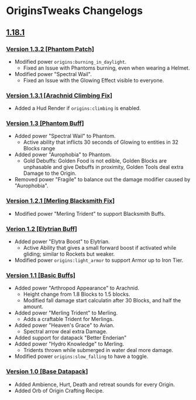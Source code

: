 # OriginsTweaks Changelogs

## [1.18.1](https://modrinth.com/mod/origins/version/1.3.1)

### [Version 1.3.2 [Phantom Patch]](https://github.com/ChromexUnderscore/OriginsTweaks/releases/tag/1.3.2)

+   Modified power ``origins:burning_in_daylight``.
    +   Fixed an Issue with Phantoms burning, even when wearing a Helmet.
+   Modified power "Spectral Wail".
    +   Fixed an Issue with the Glowing Effect visible to everyone.

### [Version 1.3.1 [Arachnid Climbing Fix]](https://github.com/ChromexUnderscore/OriginsTweaks/releases/tag/1.3.1)

+ Added a Hud Render if `origins:climbing` is enabled.

### [Version 1.3 [Phantom Buff]](https://github.com/ChromexUnderscore/OriginsTweaks/releases/tag/1.3)

+ Added power "Spectral Wail" to Phantom.
    + Active ability that inflicts 30 seconds of Glowing to entities in 32 Blocks range
+ Added power "Aurophobia" to Phantom.
    + Gold Debuffs: Golden Food is not edible, Golden Blocks are unphasable and give Debuffs in proximity, Golden Tools deal extra Damage to the Origin.
+ Removed power "Fragile" to balance out the damage modifier caused by "Aurophobia".

### [Version 1.2.1 [Merling Blacksmith Fix]](https://github.com/ChromexUnderscore/OriginsTweaks/releases/tag/1.2.1)

+ Modified power "Merling Trident" to support Blacksmith Buffs.

### [Verion 1.2 [Elytrian Buff]](https://github.com/ChromexUnderscore/OriginsTweaks/releases/tag/1.2)

+  Added power "Elytra Boost" to Elytrian.
    +  Active Ability that gives a small forward boost if activated while gliding; similar to Rockets but weaker.
+  Modified power `origins:light_armor` to support Armor up to Iron Tier.

### [Version 1.1 [Basic Buffs]](https://github.com/ChromexUnderscore/OriginsTweaks/releases/tag/1.1)

+  Added power "Arthropod Appearance" to Arachnid.
    +  Height change from 1.8 Blocks to 1.5 blocks.
    +  Modified fall damage start calculatin after 30 Blocks, and half the amount.
+  Added power "Merling Trident" to Merling.
    +  Adds a craftable Trident for Merlings.
+  Added power "Heaven's Grace" to Avian.
    +  Spectral arrow deal extra Damage.
+  Added support for datapack "Better Enderian"
+  Added power "Hydro Knowledge" to Merling.
    +  Tridents thrown while submerged in water deal more damage.
+  Modified power `origins:slow_falling` to have a toggle.

### [Version 1.0 [Base Datapack]](https://github.com/ChromexUnderscore/OriginsTweaks/releases/tag/1.0)

+  Added Ambience, Hurt, Death and retreat sounds for every Origin.
+  Added Orb of Origin Crafting Recipe.
